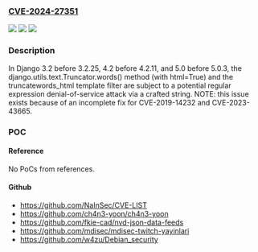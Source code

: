 ### [CVE-2024-27351](https://cve.mitre.org/cgi-bin/cvename.cgi?name=CVE-2024-27351)
![](https://img.shields.io/static/v1?label=Product&message=n%2Fa&color=blue)
![](https://img.shields.io/static/v1?label=Version&message=n%2Fa&color=blue)
![](https://img.shields.io/static/v1?label=Vulnerability&message=n%2Fa&color=brighgreen)

### Description

In Django 3.2 before 3.2.25, 4.2 before 4.2.11, and 5.0 before 5.0.3, the django.utils.text.Truncator.words() method (with html=True) and the truncatewords_html template filter are subject to a potential regular expression denial-of-service attack via a crafted string. NOTE: this issue exists because of an incomplete fix for CVE-2019-14232 and CVE-2023-43665.

### POC

#### Reference
No PoCs from references.

#### Github
- https://github.com/NaInSec/CVE-LIST
- https://github.com/ch4n3-yoon/ch4n3-yoon
- https://github.com/fkie-cad/nvd-json-data-feeds
- https://github.com/mdisec/mdisec-twitch-yayinlari
- https://github.com/w4zu/Debian_security

